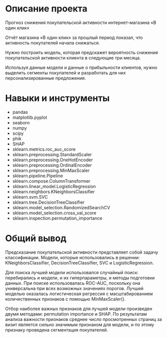 # Описание проекта
Прогноз снижения покупательской активности интернет-магазина «В один клик»

Отчёт магазина «В один клик» за прошлый период показал, 
что активность покупателей начала снижаться.

Нужно построить модель, которая предскажет вероятность 
снижения покупательской активности клиента в следующие три месяца.

Используя данные модели и данные о прибыльности клиентов,
нужно выделить сегменты покупателей и разработать для них 
персонализированные предложения.
# Навыки и инструменты

- pandas
- matplotlib.pyplot
- seaborn
- numpy
- scipy
- phik
- SHAP
- sklearn.metrics.roc_auc_score
- sklearn.preprocessing.StandardScaler
- sklearn.preprocessing.OneHotEncoder
- sklearn.preprocessing.OrdinalEncoder
- sklearn.preprocessing.MinMaxScaler
- sklearn.pipeline.Pipeline
- sklearn.compose.ColumnTransformer
- sklearn.linear_model.LogisticRegression
- sklearn.neighbors.KNeighborsClassifier
- sklearn.svm.SVC  
- sklearn.tree.DecisionTreeClassifier
- sklearn.model_selection.RandomizedSearchCV
- sklearn.model_selection.cross_val_score
- sklearn.inspection.permutation_importance

# Общий вывод
Предсказание покупательской активности представляет собой задачу классификации.
Модели, которые использовались в решении: KNeighborsClassifier, DecisionTreeClassifier, SVC и LogisticRegression.

Для поиска лучшей модели использовался случайный поиск: перебирались и модели, и их гиперпараметры, и методы подготовки данных.
При поиске использовалась ROC-AUC, поскольку она универсальна при всех возможных значениях порогов.
Лучшей моделью оказалась логистическая регрессия с масштабированием количественных признаков с помощью MinMaxScaler().

Отбор наиболее важных признаков для лучшей модели произведен двумя методами: permutation importance и SHAP.
По результатам анализа важности признаков среднее число просмотренных страниц за визит является сильно значимым признаком для модели, и по этому признаку проведена сегментация покупателей.
